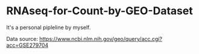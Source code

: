 # RNAseq-for-Count-by-GEO-Dataset
It's a personal pipleline by myself.

Data source: <https://www.ncbi.nlm.nih.gov/geo/query/acc.cgi?acc=GSE279704>
